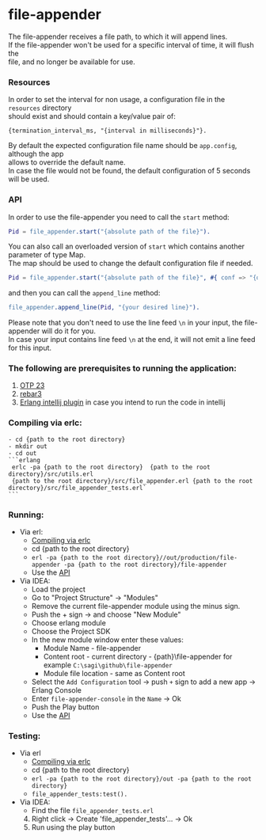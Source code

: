 # file-appender

The file-appender receives a file path, to which it will append lines.<br/>
If the file-appender won't be used for a specific interval of time, it will flush the<br/> 
file, and no longer be available for use.
    
### Resources

In order to set the interval for non usage, a configuration file in the `resources` directory<br/>
should exist and should contain a key/value pair of:
```
{termination_interval_ms, "{interval in milliseconds}"}.
```  
By default the expected configuration file name should be `app.config`, although the app<br/>
allows to override the default name.<br/>
In case the file would not be found, the default configuration of 5 seconds will be used.

### API

In order to use the file-appender you need to call the `start` method:

```erlang
Pid = file_appender.start("{absolute path of the file}").
```

You can also call an overloaded version of `start` which contains another parameter of type Map.<br/>
The map should be used to change the default configuration file if needed.

```erlang
Pid = file_appender.start("{absolute path of the file}", #{ conf => "{other confg absolute file path}" }).
```  

and then you can call the `append_line` method:

```erlang
file_appender.append_line(Pid, "{your desired line}").
``` 

Please note that you don't need to use the line feed `\n` in your input, the file-appender will do it for you.<br/> 
In case your input contains line feed `\n` at the end, it will not emit a line feed for this input.    


### The following are prerequisites to running the application:

1. [OTP 23](https://www.erlang.org/downloads)
2. [rebar3](https://www.rebar3.org/)
3. [Erlang intellij plugin](https://plugins.jetbrains.com/plugin/7083-erlang) in case you intend to run the code in intellij

### Compiling via erlc:

    - cd {path to the root directory}
    - mkdir out
    - cd out 
    ```erlang
     erlc -pa {path to the root directory}  {path to the root directory}/src/utils.erl 
     {path to the root directory}/src/file_appender.erl {path to the root directory}/src/file_appender_tests.erl`
    ```

### Running:

- Via erl:
    - [Compiling via erlc](https://github.com/sagifogel/file-appender#compiling-via-erlc/)
    - cd {path to the root directory}
    - `erl -pa {path to the root directory}//out/production/file-appender -pa {path to the root directory}/file-appender`
    - Use the [API](https://github.com/sagifogel/file-appender#API/)
- Via IDEA: 
    - Load the project
    - Go to "Project Structure" -> "Modules"
    - Remove the current file-appender module using the minus sign.
    - Push the + sign -> and choose "New Module"
    - Choose erlang module
    - Choose the Project SDK
    - In the new module window enter these values:
        - Module Name - file-appender
        - Content root - current directory - {path}\file-appender for example `C:\sagi\github\file-appender`
        - Module file location - same as Content root
    - Select the `Add Configuration` tool -> push `+` sign to add a new app -> Erlang Console
    - Enter `file-appender-console` in the `Name` -> Ok
    - Push the Play button
    - Use the [API](https://github.com/sagifogel/file-appender#API/)
    
### Testing:

- Via erl
   - [Compiling via erlc](https://github.com/sagifogel/file-appender#compiling-via-erlc/)
   - cd {path to the root directory}
   - `erl -pa {path to the root directory}/out -pa {path to the root directory}`
   -  `file_appender_tests:test().`
- Via IDEA:
   - Find the file `file_appender_tests.erl`
    4. Right click -> Create 'file_appender_tests'... -> Ok
    5. Run using the play button
